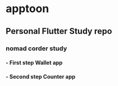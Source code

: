 # apptoon
## Personal Flutter Study repo 
### nomad corder study

#### - First step Wallet app
#### - Second step Counter app
